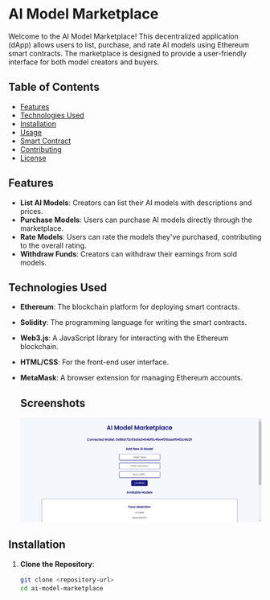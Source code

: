# AI Model Marketplace

Welcome to the AI Model Marketplace! This decentralized application (dApp) allows users to list, purchase, and rate AI models using Ethereum smart contracts. The marketplace is designed to provide a user-friendly interface for both model creators and buyers.

## Table of Contents

- [Features](#features)
- [Technologies Used](#technologies-used)
- [Installation](#installation)
- [Usage](#usage)
- [Smart Contract](#smart-contract)
- [Contributing](#contributing)
- [License](#license)

## Features

- **List AI Models**: Creators can list their AI models with descriptions and prices.
- **Purchase Models**: Users can purchase AI models directly through the marketplace.
- **Rate Models**: Users can rate the models they've purchased, contributing to the overall rating.
- **Withdraw Funds**: Creators can withdraw their earnings from sold models.

## Technologies Used

- **Ethereum**: The blockchain platform for deploying smart contracts.
- **Solidity**: The programming language for writing the smart contracts.
- **Web3.js**: A JavaScript library for interacting with the Ethereum blockchain.
- **HTML/CSS**: For the front-end user interface.
- **MetaMask**: A browser extension for managing Ethereum accounts.

  ## Screenshots
  ![Screenshot](2024-10-04_15-15-41.png)
  

## Installation

1. **Clone the Repository**:
   ```bash
   git clone <repository-url>
   cd ai-model-marketplace
